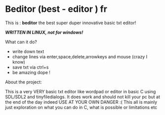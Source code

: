# Beditor (best - editor ) fr
This is : **beditor** the best super duper innovative basic txt editor!

***WRITTEN IN LINUX, not for windows!***

What can it do?
  - write down text
  - change lines via enter,space,delete,arrowkeys and mouse (crazy I know)
  - save txt via ctrl+s
  - be amazing dope !

About the project:

This is a very VERY basic txt editor like wordpad or editor in basic C using SDL/SDL2 and tinyfiledialogs. It does work and should not kill your pc but at the end of the day indeed USE AT YOUR OWN DANGER :( 
This all is mainly just exploration on what you can do in C, what is possible or limitations etc

